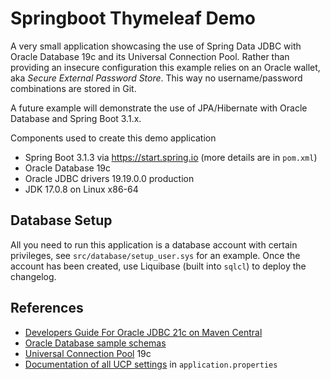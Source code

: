 # Springboot Thymeleaf Demo

A very small application showcasing the use of Spring Data JDBC with Oracle Database 19c and its Universal Connection Pool. Rather than providing an insecure configuration this example relies on an Oracle wallet, aka _Secure External Password Store_.  This way no username/password combinations are stored in Git.

A future example will demonstrate the use of JPA/Hibernate with Oracle Database and Spring Boot 3.1.x. 

Components used to create this demo application

- Spring Boot 3.1.3 via <https://start.spring.io> (more details are in `pom.xml`)
- Oracle Database 19c
- Oracle JDBC drivers 19.19.0.0 production
- JDK 17.0.8 on Linux x86-64

## Database Setup

All you need to run this application is a database account with certain privileges, see `src/database/setup_user.sys` 
for an example. Once the account has been created, use Liquibase (built into `sqlcl`) to deploy the changelog.

## References

- [Developers Guide For Oracle JDBC 21c on Maven Central](https://www.oracle.com/database/technologies/maven-central-guide.html)
- [Oracle Database sample schemas](https://github.com/oracle-samples/db-sample-schemas)
- [Universal Connection Pool](https://docs.oracle.com/en/database/oracle/oracle-database/19/jjucp/index.html#Oracle%C2%AE) 19c
- [Documentation of all UCP settings](https://docs.spring.io/spring-boot/docs/current/reference/html/application-properties.html) in `application.properties`